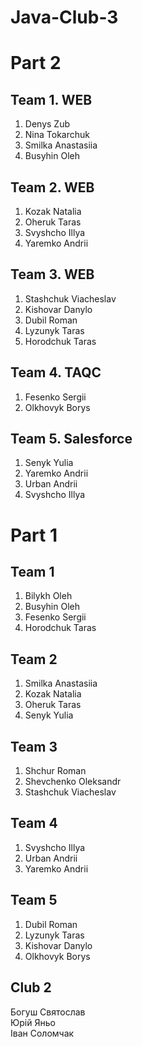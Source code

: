 # Java-Club-3
# Part 2

## Team 1. WEB
1. Denys Zub
2. Nina Tokarchuk
3. Smilka Anastasiia  
4. Busyhin Oleh

## Team 2. WEB
1. Kozak Natalia  
2. Oheruk Taras
3. Svyshcho Illya  
4. Yaremko Andrii  

## Team 3. WEB
1. Stashchuk Viacheslav  
2. Kishovar Danylo  
3. Dubil Roman  
4. Lyzunyk Taras  
5. Horodchuk Taras  

## Team 4. TAQC
1. Fesenko Sergii  
2. Olkhovyk Borys  

## Team 5. Salesforce
1. Senyk Yulia
2. Yaremko Andrii  
3. Urban Andrii  
4. Svyshcho Illya  


# Part 1

## Team 1
1. Bilykh Oleh  
2. Busyhin Oleh  
3. Fesenko Sergii  
4. Horodchuk Taras  

## Team 2
1. Smilka Anastasiia  
2. Kozak Natalia  
3. Oheruk Taras
4. Senyk Yulia

## Team 3
1. Shchur Roman  
2. Shevchenko Oleksandr  
3. Stashchuk Viacheslav  

## Team 4
1. Svyshcho Illya  
2. Urban Andrii  
3. Yaremko Andrii  

## Team 5
1. Dubil Roman  
2. Lyzunyk Taras  
3. Kishovar Danylo  
4. Olkhovyk Borys  

## Club 2  
Богуш Святослав  
Юрій Яньо  
Іван Соломчак  

